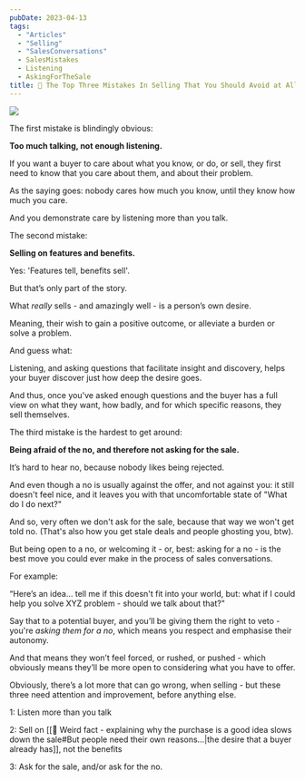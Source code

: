 ```yaml
---
pubDate: 2023-04-13
tags:
  - "Articles"
  - "Selling"
  - "SalesConversations"
  - SalesMistakes
  - Listening
  - AskingForTheSale
title: 📄 The Top Three Mistakes In Selling That You Should Avoid at All Cost
---
```


![](Media/SalesFlowCoach.app_Top-three-mistakes-in-selling-to-avoid-at-all-cost_MartinStellar.jpg)

The first mistake is blindingly obvious:

**Too much talking, not enough listening.**

If you want a buyer to care about what you know, or do, or sell, they first need to know that you care about them, and about their problem.

As the saying goes: nobody cares how much you know, until they know how much you care.

And you demonstrate care by listening more than you talk.

The second mistake:

**Selling on features and benefits.**

Yes: 'Features tell, benefits sell'.

But that’s only part of the story.

What *really* sells - and amazingly well - is a person’s own desire.

Meaning, their wish to gain a positive outcome, or alleviate a burden or solve a problem.

And guess what:

Listening, and asking questions that facilitate insight and discovery, helps your buyer discover just how deep the desire goes.

And thus, once you've asked enough questions and the buyer has a full view on what they want, how badly, and for which specific reasons, they sell themselves.

The third mistake is the hardest to get around: 

**Being afraid of the no, and therefore not asking for the sale.**

It’s hard to hear no, because nobody likes being rejected.

And even though a no is usually against the offer, and not against you: it still doesn't feel nice, and it leaves you with that uncomfortable state of "What do I do next?"

And so, very often we don't ask for the sale, because that way we won't get told no. (That's also how you get stale deals and people ghosting you, btw).

But being open to a no, or welcoming it - or, best: asking for a no - is the best move you could ever make in the process of sales conversations.

For example:

“Here’s an idea… tell me if this doesn't fit into your world, but: what if I could help you solve XYZ problem - should we talk about that?"

Say that to a potential buyer, and you’ll be giving them the right to veto - you're *asking them for a no*, which means you respect and emphasise their autonomy.

And that means they won’t feel forced, or rushed, or pushed - which obviously means they’ll be more open to considering what you have to offer.

Obviously, there’s a lot more that can go wrong, when selling - but these three need attention and improvement, before anything else.

1: Listen more than you talk

2: Sell on [[📄 Weird fact - explaining why the purchase is a good idea slows down the sale#But people need their own reasons…|the desire that a buyer already has]], not the benefits

3: Ask for the sale, and/or ask for the no.
